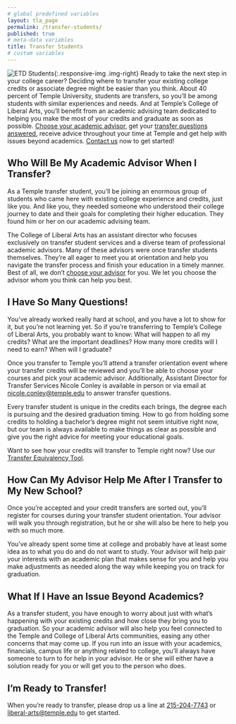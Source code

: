 ```yaml
---
# global predefined variables
layout: tla_page
permalink: /transfer-students/
published: true
# meta-data variables
title: Transfer Students
# custom variables
---
```

![ETD Students]({{site.baseurl}}/media/resizedetdstudents.jpg){:.responsive-img .img-right}
Ready to take the next step in your college career? Deciding where to transfer your existing college credits or associate degree might be easier than you think. About 40 percent of Temple University, students are transfers, so you’ll be among students with similar experiences and needs. And at Temple’s College of Liberal Arts, you’ll benefit from an academic advising team dedicated to helping you make the most of your credits and graduate as soon as possible. [Choose your academic advisor](#who-will-be-my-academic-advisor-when-i-transfer), get your [transfer questions answered](#i-have-so-many-questions), receive advice throughout your time at Temple and get help with issues beyond academics. [Contact us](#im-ready-to-transfer) now to get started!

## Who Will Be My Academic Advisor When I Transfer?
As a Temple transfer student, you’ll be joining an enormous group of students who came here with existing college experience and credits, just like you. And like you, they needed someone who understood their college journey to date and their goals for completing their higher education. They found him or her on our academic advising team.

The College of Liberal Arts has an assistant director who focuses exclusively on transfer student services and a diverse team of professional academic advisors. Many of these advisors were once transfer students themselves. They’re all eager to meet you at orientation and help you navigate the transfer process and finish your education in a timely manner. Best of all, we don’t [choose your advisor](https://liberalarts.temple.edu/content/academic-advising) for you. We let you choose the advisor whom you think can help you best.

## I Have So Many Questions!
You’ve already worked really hard at school, and you have a lot to show for it, but you’re not learning yet. So if you’re transferring to Temple’s College of Liberal Arts, you probably want to know: What will happen to all my credits? What are the important deadlines? How many more credits will I need to earn? When will I graduate?

Once you transfer to Temple you’ll attend a transfer orientation event where your transfer credits will be reviewed and you’ll be able to choose your courses and pick your academic advisor. Additionally, Assistant Director for Transfer Services Nicole Conley is available in person or via email at [nicole.conley@temple.edu](mailto:nicole.conley@temple.edu) to answer transfer questions.

Every transfer student is unique in the credits each brings, the degree each is pursuing and the desired graduation timing. How to go from holding some credits to holding a bachelor’s degree might not seem intuitive right now, but our team is always available to make things as clear as possible and give you the right advice for meeting your educational goals.

Want to see how your credits will transfer to Temple right now? Use our [Transfer Equivalency Tool](https://admissions.temple.edu/apply/transfer-students/transfer-equivalency-tool).

## How Can My Advisor Help Me After I Transfer to My New School?
Once you’re accepted and your credit transfers are sorted out, you’ll register for courses during your transfer student orientation. Your advisor will walk you through registration, but he or she will also be here to help you with so much more.

You’ve already spent some time at college and probably have at least some idea as to what you do and do not want to study. Your advisor will help pair your interests with an academic plan that makes sense for you and help you make adjustments as needed along the way while keeping you on track for graduation.

## What If I Have an Issue Beyond Academics?
As a transfer student, you have enough to worry about just with what’s happening with your existing credits and how close they bring you to graduation. So your academic advisor will also help you feel connected to the Temple and College of Liberal Arts communities, easing any other concerns that may come up. If you run into an issue with your academics, financials, campus life or anything related to college, you’ll always have someone to turn to for help in your advisor. He or she will either have a solution ready for you or will get you to the person who does.

## I’m Ready to Transfer!
When you’re ready to transfer, please drop us a line at [215-204-7743](tel:2152047743) or [liberal-arts@temple.edu](mailto:liberal-arts@temple.edu) to get started.
